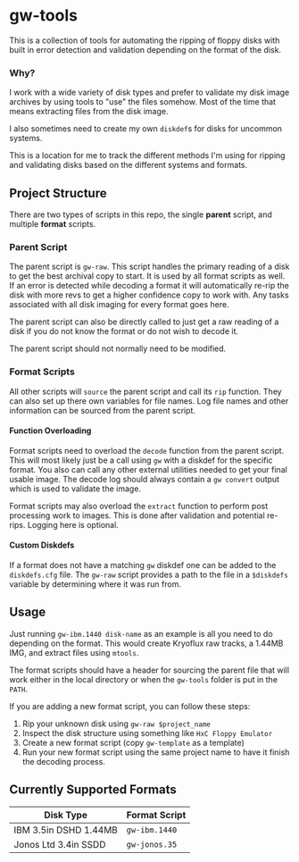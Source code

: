 # gw-tools
This is a collection of tools for automating the ripping of floppy disks with
built in error detection and validation depending on the format of the disk.

### Why?
I work with a wide variety of disk types and prefer to validate my disk image
archives by using tools to "use" the files somehow. Most of the time that means
extracting files from the disk image.

I also sometimes need to create my own `diskdef`s for disks for uncommon
systems.

This is a location for me to track the different methods I'm using for ripping
and validating disks based on the different systems and formats.

## Project Structure
There are two types of scripts in this repo, the single **parent** script, and
multiple **format** scripts. 

### Parent Script
The parent script is `gw-raw`. This script handles the primary reading of a disk
to get the best archival copy to start. It is used by all format scripts as 
well. If an error is detected while decoding a format it will automatically 
re-rip the disk with more revs to get a higher confidence copy to work with. Any
tasks associated with all disk imaging for every format goes here.

The parent script can also be directly called to just get a raw reading of a
disk if you do not know the format or do not wish to decode it.

The parent script should not normally need to be modified.

### Format Scripts
All other scripts will `source` the parent script and call its `rip` function.
They can also set up there own variables for file names. Log file names and
other information can be sourced from the parent script.

#### Function Overloading
Format scripts need to overload the `decode` function from the parent script.
This will most likely just be a call using `gw` with a diskdef for the specific
format. You also can call any other external utilities needed to get your final 
usable image. The decode log should always contain a `gw convert` output which
is used to validate the image.

Format scripts may also overload the `extract` function to perform post
processing work to images. This is done after validation and potential
re-rips. Logging here is optional.

#### Custom Diskdefs
If a format does not have a matching `gw` diskdef one can be added to the 
`diskdefs.cfg` file. The `gw-raw` script provides a path to the file in a 
`$diskdefs` variable by determining where it was run from.

## Usage
Just running `gw-ibm.1440 disk-name` as an example is all you need to do 
depending on the format. This would create Kryoflux raw tracks, a 1.44MB IMG, 
and extract files using `mtools`.

The format scripts should have a header for sourcing the parent file that will
work either in the local directory or when the `gw-tools` folder is put in the
`PATH`.

If you are adding a new format script, you can follow these steps:

1. Rip your unknown disk using `gw-raw $project_name`
2. Inspect the disk structure using something like `HxC Floppy Emulator`
3. Create a new format script (copy `gw-template` as a template)
4. Run your new format script using the same project name to have it finish the decoding process.

## Currently Supported Formats

| Disk Type               | Format Script               |
|-------------------------|-----------------------------|
|IBM 3.5in DSHD 1.44MB    | `gw-ibm.1440`               |
|Jonos Ltd 3.4in SSDD     | `gw-jonos.35`               |

